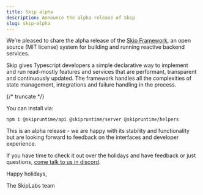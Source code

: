 ```yaml
---
title: Skip alpha
description: Announce the alpha release of Skip
slug: skip-alpha
---
```


We’re pleased to share the alpha release of the [Skip Framework](https://github.com/SkipLabs/skip), an open source (MIT license) system for building and running reactive backend services.

Skip gives Typescript developers a simple declarative way to implement and run read-mostly features and services that are performant, transparent and continuously updated.
The framework handles all the complexities of state management, integrations and failure handling in the process.

{/* truncate */}

You can install via:

```
npm i @skipruntime/api @skipruntime/server @skipruntime/helpers
```

This is an alpha release \- we are happy with its stability and functionality but are looking forward to feedback on the interfaces and developer experience.

If you have time to check it out over the holidays and have feedback or just questions, [come talk to us in discord](https://discord.gg/4dMEBA46mE).

Happy holidays,

The SkipLabs team

